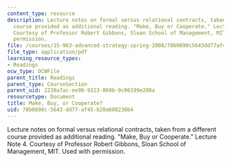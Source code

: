 ```yaml
---
content_type: resource
description: Lecture notes on formal versus relational contracts, taken from a different
  course provided as additional reading. "Make, Buy or Cooperate." Lecture Note 4.
  Courtesy of Professor Robert Gibbons, Sloan School of Management, MIT. Used with
  permission.
file: /courses/15-963-advanced-strategy-spring-2008/78b0690c5643dd77af45b20a608230b4_gibbons4.pdf
file_type: application/pdf
learning_resource_types:
- Readings
ocw_type: OCWFile
parent_title: Readings
parent_type: CourseSection
parent_uid: 2238a7ac-ee90-9323-869b-9c96199e208a
resourcetype: Document
title: Make, Buy, or Cooperate?
uid: 78b0690c-5643-dd77-af45-b20a608230b4
---
```

Lecture notes on formal versus relational contracts, taken from a different course provided as additional reading. "Make, Buy or Cooperate." Lecture Note 4. Courtesy of Professor Robert Gibbons, Sloan School of Management, MIT. Used with permission.

